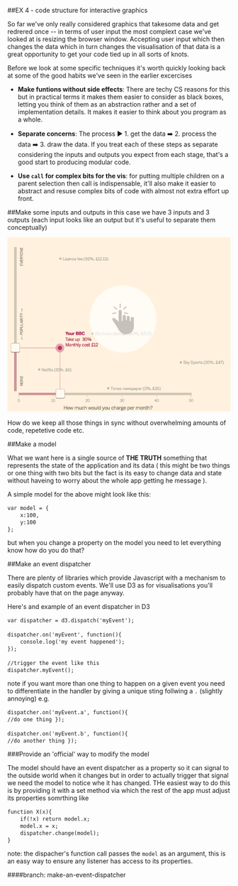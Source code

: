 ##EX 4 - code structure for interactive graphics

So far we've only really considered graphics that takesome data and get redrered once -- in terms of user input the most complext case we've looked at is resizing the browser window. Accepting user input which then changes the data which in turn changes the visualisation of that data is a great opportunity to get your code tied up in all sorts of knots.

Before we look at some specific techniques it's worth quickly looking back at some of the good habits we've seen in the earlier excercises

 * __Make funtions without side effects__: There are techy CS reasons for this but in practical terms it makes them easier to consider as black boxes, letting you think of them as an abstraction rather and a set of implementation details. It makes it easier to think about you program as a whole. 

 * __Separate concerns__: The process ▶️ 1. get the data ➡️ 2. process the data ➡️ 3. draw the data. If you treat each of these steps as separate considering the inputs and outputs you expect from each stage, that's a good start to producing modular code.

 * __Use ```call``` for complex bits for the vis__: for putting multiple children on a parent selection then call is indispensable, it'll also make it easier to abstract and resuse complex bits of code with almost not extra effort up front. 

##Make some inputs and outputs
in this case we have 3 inputs and 3 outputs (each input looks like an output but it's useful to separate them conceptually)
 
![bbc example](bbc-example.png)

How do we keep all those things in sync without overwhelming amounts of code, repetetive code etc.

##Make a model

What we want here is a single source of __THE TRUTH__ something that represents the state of the application and its data ( this might be two things or one thing with two bits but the fact is its easy to change data and state  without haveing to worry about the whole app getting he message ).

A simple model for the above might look like this:

```
var model = {
	x:100,
	y:100
};
```

but when you change a property on the model you need to let everything know how do you do that?

##Make an event dispatcher

There are plenty of libraries which provide Javascript with a mechanism to easily dispatch custom events. We'll use D3 as for visualisations you'll probably have that on the page anyway.

Here's and example of an event dispatcher in D3

```
var dispatcher = d3.dispatch('myEvent');

dispatcher.on('myEvent', function(){
	console.log('my event happened');
});

//trigger the event like this
dispatcher.myEvent();
```
note if you want more than one thing to happen on a given event you need to differentiate in the handler by giving a unique sting follwing a `.` (slightly annoying)
e.g.

```
dispatcher.on('myEvent.a', function(){ 
//do one thing });

dispatcher.on('myEvent.b', function(){ 
//do another thing });
```

###Provide an 'official' way to modify the model

The model should have an event dispatcher as a property so it can signal to the outside world when it changes but in order to actually trigger that signal we need the model to notice whe it has changed. THe easiest way to do this is by providing it with a set method via which the rest of the app must adjust its properties
somrthing like

```
function X(x){
	if(!x) return model.x;
	model.x = x;
	dispatcher.change(model);
}
```

note: the dispacher's function call passes the `model` as an argument, this is an easy way to ensure any listener has access to its properties.

####branch: make-an-event-dispatcher
